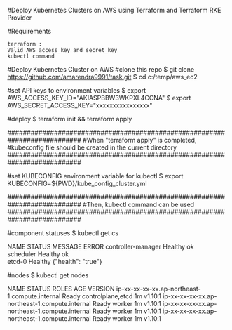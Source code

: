 #Deploy Kubernetes Clusters on AWS using Terraform and Terraform RKE Provider

#Requirements

    terraform :
    Valid AWS access_key and secret_key
    kubectl command

#Deploy Kubernetes Cluster on AWS
#clone this repo
$ git clone https://github.com/amarendra9991/task.git
$ cd c:/temp/aws_ec2

#set API keys to environment variables
$ export AWS_ACCESS_KEY_ID="AKIASPBBW3WKPXL4CCNA"
$ export AWS_SECRET_ACCESS_KEY="xxxxxxxxxxxxxxxx"

#deploy
$ terraform init && terraform apply

###########################################################################
#When "terraform apply" is completed,
#kubeconfig file should be created in the current directory
###########################################################################

#set KUBECONFIG environment variable for kubectl
$ export KUBECONFIG=${PWD}/kube_config_cluster.yml

###########################################################################
#Then, kubectl command can be used
###########################################################################

#component statuses
$ kubectl get cs

NAME                 STATUS    MESSAGE              ERROR
controller-manager   Healthy   ok                   
scheduler            Healthy   ok                   
etcd-0               Healthy   {"health": "true"}  

#nodes
$ kubectl get nodes

NAME                                             STATUS    ROLES               AGE       VERSION
ip-xx-xx-xx-xx.ap-northeast-1.compute.internal   Ready     controlplane,etcd   1m        v1.10.1
ip-xx-xx-xx-xx.ap-northeast-1.compute.internal   Ready     worker              1m        v1.10.1
ip-xx-xx-xx-xx.ap-northeast-1.compute.internal   Ready     worker              1m        v1.10.1
ip-xx-xx-xx-xx.ap-northeast-1.compute.internal   Ready     worker              1m        v1.10.1

